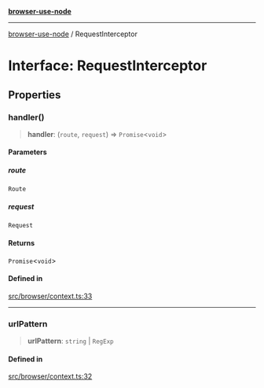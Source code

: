 [**browser-use-node**](../README.md)

***

[browser-use-node](../globals.md) / RequestInterceptor

# Interface: RequestInterceptor

## Properties

### handler()

> **handler**: (`route`, `request`) => `Promise`\<`void`\>

#### Parameters

##### route

`Route`

##### request

`Request`

#### Returns

`Promise`\<`void`\>

#### Defined in

[src/browser/context.ts:33](https://github.com/Dankovk/browser-use-js/blob/7aa31eb34b7bafb64e3abcce35e6168864b0fa74/src/browser/context.ts#L33)

***

### urlPattern

> **urlPattern**: `string` \| `RegExp`

#### Defined in

[src/browser/context.ts:32](https://github.com/Dankovk/browser-use-js/blob/7aa31eb34b7bafb64e3abcce35e6168864b0fa74/src/browser/context.ts#L32)
